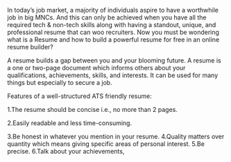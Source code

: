 In today’s job market, a majority of individuals aspire to have a worthwhile job in big MNCs. And this can only be achieved when you have all the required tech & non-tech skills along with having a standout, unique, and professional resume that can woo recruiters. Now you must be wondering what is a Resume and how to build a powerful resume for free in an online resume builder? 

A resume builds a gap between you and your blooming future. A resume is a one or two-page document which informs others about your qualifications, achievements, skills, and interests. It can be used for many things but especially to secure a job.

Features of a well-structured ATS friendly resume:

1.The resume should be concise i.e., no more than 2 pages.

2.Easily readable and less time-consuming.

3.Be honest in whatever you mention in your resume.
4.Quality matters over quantity which means giving specific areas of personal interest.
5.Be precise.
6.Talk about your achievements,
